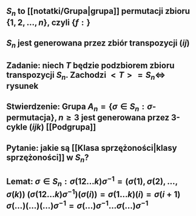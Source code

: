## $S_n$ to [[notatki/Grupa|grupa]] **permutacji** zbioru $\{1,2,\dots,n\}$, czyli $\{f:\}$
## $S_n$ jest generowana przez zbiór **transpozycji** $(ij)$
## **Zadanie**: niech $T$ będzie podzbiorem zbioru transpozycji $S_n$. Zachodzi $<T>=S_n \iff$ rysunek
## **Stwierdzenie**: Grupa $A_n=\{\sigma\in S_n: \sigma \text{- permutacja}\}, n\geq3$ jest generowana przez 3-cykle $(ijk)$ [[Podgrupa]]
## **Pytanie**: jakie są [[Klasa sprzężoności|klasy sprzężoności]] w $S_n$?
## **Lemat**: $\sigma\in S_n:\sigma(12\dots k)\sigma^{-1}=(\sigma(1),\sigma(2),\dots,\sigma(k))$ $(\sigma(12\dots k)\sigma^{-1})(\sigma(i))=\sigma(1\dots k)(i)=\sigma(i+1)$ $\sigma(\dots)(\dots)(\dots)\sigma^{-1} = \sigma(\dots)\sigma^{-1}\dots\sigma(\dots)\sigma^{-1}$

